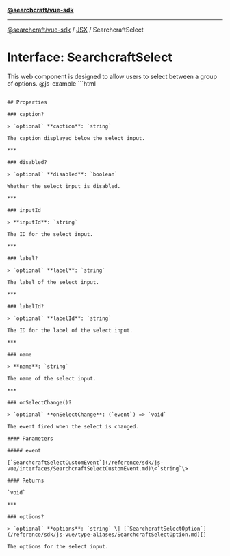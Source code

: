 [**@searchcraft/vue-sdk**](/reference/sdk/js-vue/README.md)

***

[@searchcraft/vue-sdk](/reference/sdk/js-vue/globals.md) / [JSX](/reference/sdk/js-vue/namespaces/JSX/README.md) / SearchcraftSelect

# Interface: SearchcraftSelect

This web component is designed to allow users to select between a group of options.
@js-example ```html
<!-- index.html -->
<searchcraft-select
 inputId="searchcraft-select"
 name="searchcraft-select"
 options="[{ label: 'label', value: 'value' }]"
/>
```

## Properties

### caption?

> `optional` **caption**: `string`

The caption displayed below the select input.

***

### disabled?

> `optional` **disabled**: `boolean`

Whether the select input is disabled.

***

### inputId

> **inputId**: `string`

The ID for the select input.

***

### label?

> `optional` **label**: `string`

The label of the select input.

***

### labelId?

> `optional` **labelId**: `string`

The ID for the label of the select input.

***

### name

> **name**: `string`

The name of the select input.

***

### onSelectChange()?

> `optional` **onSelectChange**: (`event`) => `void`

The event fired when the select is changed.

#### Parameters

##### event

[`SearchcraftSelectCustomEvent`](/reference/sdk/js-vue/interfaces/SearchcraftSelectCustomEvent.md)\<`string`\>

#### Returns

`void`

***

### options?

> `optional` **options**: `string` \| [`SearchcraftSelectOption`](/reference/sdk/js-vue/type-aliases/SearchcraftSelectOption.md)[]

The options for the select input.
